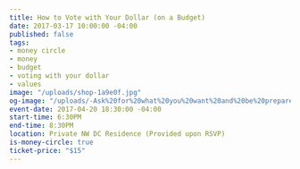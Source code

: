 ```yaml
---
title: How to Vote with Your Dollar (on a Budget)
date: 2017-03-17 10:00:00 -04:00
published: false
tags:
- money circle
- money
- budget
- voting with your dollar
- values
image: "/uploads/shop-1a9e0f.jpg"
og-image: "/uploads/-Ask%20for%20what%20you%20want%20and%20be%20prepared%20to%20get%20it.-%20(2).png"
event-date: 2017-04-20 18:30:00 -04:00
start-time: 6:30PM
end-time: 8:30PM
location: Private NW DC Residence (Provided upon RSVP)
is-money-circle: true
ticket-price: "$15"
---
```


